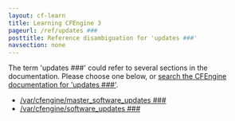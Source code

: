 ```yaml
---
layout: cf-learn
title: Learning CFEngine 3
pageurl: /ref/updates ###
posttitle: Reference disambiguation for 'updates ###'
navsection: none
---
```


The term 'updates ###' could refer to several sections in the documentation. Please choose one below, or
[search the CFEngine documentation for 'updates ###'](http://docs.cfengine.com/latest/search.html?q=updates+###).

- [/var/cfengine/master_software_updates \#\#\#](http://docs.cfengine.com/latest/guide-introduction-directory-structure.html#var-cfengine-master_software_updates-###)
- [/var/cfengine/software_updates \#\#\#](http://docs.cfengine.com/latest/guide-introduction-directory-structure.html#var-cfengine-software_updates-###)
